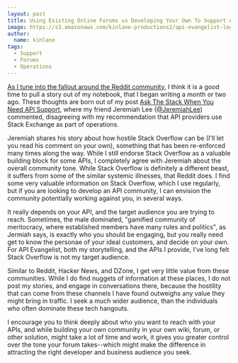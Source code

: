 ```yaml
---
layout: post
title: Using Existing Online Forums vs Developing Your Own To Support API Operations
image: https://s3.amazonaws.com/kinlane-productions2/api-evangelist-logos/api-evangelist-butterfly-vertical.png
author:
  name: kinlane
tags:
  - Support
  - Forums
  - Operations
---
```

[As I tune into the fallout around the Reddit community](http://www.wired.com/2015/07/reddits-future-future-internet/), I think it is a good time to pull a story out of my notebook, that I began writing a month or two ago. These thoughts are born out of my post [Ask The Stack When You Need API Support](http://apievangelist.com/2015/03/09/ask-the-stack-when-you-need-api-support/), where my friend Jeremiah Lee ([@JeremiahLee](https://twitter.com/JeremiahLee)) commented, disagreeing with my recommendation that API providers use Stack Exchange as part of operations. 

Jeremiah shares his story about how hostile Stack Overflow can be (I'll let you read his comment on your own), something that has been re-enforced many times along the way. While I still endorse Stack Overflow as a valuable building block for some APIs, I completely agree with Jeremiah about the overall community tone. While Stack Overflow is definitely a different beast, it suffers from some of the similar systemic illnesses, that Reddit does. I find some very valuable information on Stack Overflow, which I use regularly, but if you are looking to develop an API community, I can envision the community potentially working against you, in several ways.

It really depends on your API, and the target audience you are trying to reach. Sometimes, the male dominated, "gamified community of meritocracy, where established members have many rules and politics", as Jermiah says, is exactly who you should be engaging, but you really need get to know the personae of your ideal customers, and decide on your own. For API Evangelist, both my storytelling, and the APIs I provide, I've long felt Stack Overflow is not my target audience.

Similar to Reddit, Hacker News, and DZone, I get very little value from these communities. While I do find nuggets of information at these places, I do not post my stories, and engage in conversations there, because the hostility that can come from these channels I have found outweighs any value they might bring in traffic. I seek a much wider audience, than the individuals who often dominate these tech hangouts.

I encourage you to think deeply about who you want to reach with your APIs, and while building your own community in your own wiki, forum, or other solution, might take a lot of time and work, it gives you greater control over the tone your forum takes--which might make the difference in attracting the right developer and business audience you seek.